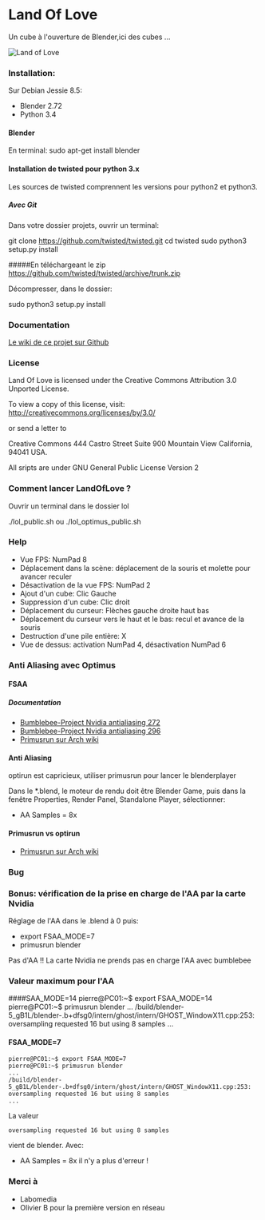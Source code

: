 # Land Of Love

Un cube à l'ouverture de Blender,ici des cubes ...

![Land of Love](https://github.com/sergeLabo/lol/blob/master/Lol_1.png?raw=true)

###  Installation:
Sur Debian Jessie 8.5:

* Blender 2.72
* Python 3.4

#### Blender
En terminal:
 sudo apt-get install blender


#### Installation de twisted pour python 3.x
Les sources de twisted comprennent les versions pour python2 et python3.

##### Avec Git
Dans votre dossier projets, ouvrir un terminal:

 git clone https://github.com/twisted/twisted.git
 cd twisted
 sudo python3 setup.py install

#####En téléchargeant le zip
 https://github.com/twisted/twisted/archive/trunk.zip
 
Décompresser, dans le dossier:

 sudo python3 setup.py install

### Documentation

[Le wiki de ce projet sur Github](https://github.com/sergeLabo/lol/wiki)


### License

Land Of Love  is licensed under the Creative Commons Attribution 3.0 Unported License.

To view a copy of this license, visit: http://creativecommons.org/licenses/by/3.0/

or send a letter to

Creative Commons
444 Castro Street
Suite 900
Mountain View
California, 94041
USA.

All sripts are under GNU General Public License Version 2

### Comment lancer LandOfLove ?
Ouvrir un terminal dans le dossier lol

 ./lol_public.sh
ou
 ./lol_optimus_public.sh

### Help

* Vue FPS: NumPad 8
* Déplacement dans la scène: déplacement de la souris et molette pour avancer reculer
* Désactivation de la vue FPS: NumPad 2
* Ajout d'un cube: Clic Gauche
* Suppression d'un cube: Clic droit
* Déplacement du curseur: Flèches gauche droite haut bas
* Déplacement du curseur vers le haut et le bas: recul et avance de la souris
* Destruction d'une pile entière: X
* Vue de dessus: activation NumPad 4, désactivation NumPad 6

### Anti Aliasing avec Optimus
#### FSAA
##### Documentation

* [Bumblebee-Project Nvidia antialiasing 272](https://github.com/Bumblebee-Project/Bumblebee/issues/272)
* [Bumblebee-Project Nvidia antialiasing 296](https://github.com/Bumblebee-Project/Bumblebee/issues/296)
* [Primusrun sur Arch wiki](https://wiki.archlinux.org/index.php/bumblebee)

#### Anti Aliasing
optirun est capricieux, utiliser primusrun pour lancer le blenderplayer

Dans le *.blend, le moteur de rendu doit être Blender Game, puis dans la fenêtre Properties, Render Panel, Standalone Player, sélectionner:

* AA Samples = 8x

#### Primusrun vs optirun

* [Primusrun sur Arch wiki](https://wiki.archlinux.org/index.php/bumblebee#Primusrun)

### Bug

### Bonus: vérification de la prise en charge de l'AA par la carte Nvidia
Réglage de l'AA dans le .blend à 0 puis:
* export FSAA_MODE=7
* primusrun blender

Pas d'AA !! La carte Nvidia ne prends pas en charge l'AA avec bumblebee

### Valeur maximum pour l'AA
####SAA_MODE=14
    pierre@PC01:~$ export FSAA_MODE=14
    pierre@PC01:~$ primusrun blender
    ...
    /build/blender-5_gB1L/blender-.b+dfsg0/intern/ghost/intern/GHOST_WindowX11.cpp:253: oversampling requested 16 but using 8 samples
    ...

#### FSAA_MODE=7
    pierre@PC01:~$ export FSAA_MODE=7
    pierre@PC01:~$ primusrun blender
    ...
    /build/blender-5_gB1L/blender-.b+dfsg0/intern/ghost/intern/GHOST_WindowX11.cpp:253: oversampling requested 16 but using 8 samples
    ...

La valeur

    oversampling requested 16 but using 8 samples

vient de blender. Avec:
* AA Samples = 8x
il n'y a plus d'erreur !


### Merci à
* Labomedia
* Olivier B pour la première version en réseau
